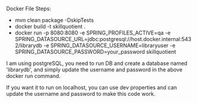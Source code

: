 Docker File Steps:
- mvn clean package -DskipTests
- docker build -t skillquotient .
- docker run -p 8080:8080 -e SPRING_PROFILES_ACTIVE=qa -e SPRING_DATASOURCE_URL=jdbc:postgresql://host.docker.internal:5432/librarydb -e SPRING_DATASOURCE_USERNAME=libraryuser -e SPRING_DATASOURCE_PASSWORD=your_password skillquotient


I am using postgreSQL, you need to run DB and create a database named 'librarydb', and simply update the username and password in the above docker run command.

If you want it to run on localhost, you can use dev properties and can update the username and password to make this code work.
